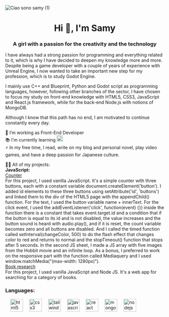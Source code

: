 ![Ciao sono samy (1)](https://github.com/SamantaMancini/SamantaMancini/assets/118011618/c351161d-c193-4544-9d93-a09bee6b73f8)


<h1 align="center">Hi 👋, I'm Samy</h1>
<h3 align="center">A girl with a passion for the creativity and the technology</h3>
<p> I have always had a strong passion for programming and everything related to it, which is why I have decided to deepen my knowledge more and more. Despite being a game developer with a couple of years of experience with Unreal Engine, I now wanted to take an important new step for my profession, which is to study Godot Engine.

I mainly use C++ and Blueprint, Python and Godot script as programming languages, however, following other branches of the sector, I have chosen to focus my study on front-end knowledge with HTML5, CSS3, JavaScript and React.js framework, while for the back-end Node.js with notions of MongoDB.

Although I know that this path has no end, I am motivated to continue constantly every day.

🔭 I’m working as Front-End Developer<br> 📚 I'm currently learning <a href="https://www.python.org" target="_blank" rel="noreferrer"> 
  <img src="https://cdn.jsdelivr.net/gh/devicons/devicon/icons/python/python-original.svg" height="20" alt="python logo"  /></a> <br> ⚡ In my free time, I read, write on my blog and personal novel, play video games, and have a deep passion for Japanese culture. </p>

👨‍💻 All of my projects: <br/>
<strong>JavaScript: <br/></strong>
[Counter](https://github.com/SamantaMancini/Counter)  <br/> For this project, I used vanilla JavaScript. It's a simple counter with three buttons, each with a constant variable document.createElement('button'). I added id elements to these three buttons using setAttribute('id', 'buttons') and linked them to the div of the HTML5 page with the appendChild() function. For the text, I used the button variable name + innerText. For the click event, I used the addEventListener('click', function(event) {}) inside the function there is a constant that takes event.target.id and a condition that if the button is equal to its id and is not disabled, the value increases and the button sound is heard with audio.play(), and if it is reset, the count variable becomes zero and all buttons are disabled. And I called the timed function called setInterval(changeColor, 500) to do the flash effect that changes color to red and returns to normal and the stopTimeout() function that stops after 5 seconds. In the second JS sheet, I made a JS array with five images from the Hobbit movie and an infinite loop. As a bonus, I preferred to work on the responsive part with the function called Mediaquery and I used window.matchMedia("(max-width: 1280px)"). <br/>
[Book research](https://github.com/SamantaMancini/S2I-JS-Advanced)<br/> For this project, I used vanilla JavaScript and Node JS. It's a web app for searching for a category of books. <br/>




<h3 align="left">Languages:</h3>
<div align="left">
  <img width="12" />
  <img src="https://cdn.jsdelivr.net/gh/devicons/devicon/icons/html5/html5-original.svg" height="40" alt="html5 logo"  />
  <img width="12" />
  <img src="https://cdn.jsdelivr.net/gh/devicons/devicon/icons/css3/css3-original.svg" height="40" alt="css3 logo"  />
  <img width="12" />
  <img src="https://cdn.jsdelivr.net/gh/devicons/devicon/icons/tailwindcss/tailwindcss-original.svg" height="40" alt="tailwindcss logo"  />
  <img width="12" />
  <img src="https://cdn.jsdelivr.net/gh/devicons/devicon/icons/javascript/javascript-original.svg" height="40" alt="javascript logo"  /> 
  <img width="12" />
  <img src="https://cdn.jsdelivr.net/gh/devicons/devicon/icons/react/react-original.svg" height="40" alt="react logo"  />
  <img width="12" />
  <img src="https://cdn.jsdelivr.net/gh/devicons/devicon/icons/mongodb/mongodb-original.svg" height="40" alt="mongodb logo"  />
  <img width="12" />
  <img src="https://cdn.jsdelivr.net/gh/devicons/devicon/icons/nodejs/nodejs-original.svg" height="40" alt="nodejs logo"  />
</div>




